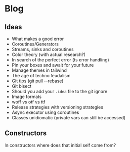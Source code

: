 # Blog

## Ideas 

- What makes a good error
- Coroutines/Generators
- Streams, sinks and coroutines
- Color theory (with actual research?)
- In search of the perfect error (ts error handling)
- Pin your boxes and await for your future
- Manage themes in tailwind
- The age of techno feudalism 
- Git tips (git pull --rebase)
- Git bisect
- Should you add your `.idea` file to the git ignore
- Image formats
- woff vs otf vs ttf
- Release strategies with versioning strategies
- Async executor using coroutines
- Classes unidiomatic (private vars can still be accessed)

## Constructors
In constructors where does that initial self come from?
